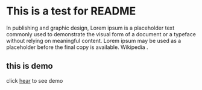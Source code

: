 # This is a test for README
In publishing and graphic design, Lorem ipsum is a placeholder text commonly used to demonstrate the visual form of a document or a typeface without relying on meaningful content. Lorem ipsum may be used as a placeholder before the final copy is available. Wikipedia .
## this is demo
click [hear](https://monaghlmn.github.io/project-card/) to see demo
